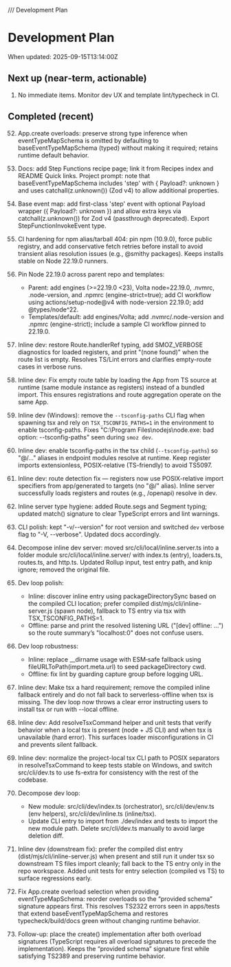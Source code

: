 /// Development Plan

# Development Plan

When updated: 2025-09-15T13:14:00Z

## Next up (near‑term, actionable)

1. No immediate items. Monitor dev UX and template lint/typecheck in CI.

## Completed (recent)
52. App.create overloads: preserve strong type inference when
    eventTypeMapSchema is omitted by defaulting to baseEventTypeMapSchema
    (typed) without making it required; retains runtime default behavior.
53. Docs: add Step Functions recipe page; link it from Recipes index and
    README Quick links. Project prompt: note that baseEventTypeMapSchema
    includes 'step' with { Payload?: unknown } and uses catchall(z.unknown())
    (Zod v4) to allow additional properties.
54. Base event map: add first-class 'step' event with optional Payload
    wrapper ({ Payload?: unknown }) and allow extra keys via
    catchall(z.unknown()) for Zod v4 (passthrough deprecated). Export
    StepFunctionInvokeEvent type.
55. CI hardening for npm alias/tarball 404: pin npm (10.9.0), force public
    registry, and add conservative fetch retries before install to avoid
    transient alias resolution issues (e.g., @smithy packages). Keeps
    installs stable on Node 22.19.0 runners.
56. Pin Node 22.19.0 across parent repo and templates:
    - Parent: add engines (>=22.19.0 <23), Volta node=22.19.0, .nvmrc,
      .node-version, and .npmrc (engine-strict=true); add CI workflow using actions/setup-node@v4 with node-version 22.19.0; add @types/node^22.
    - Templates/default: add engines/Volta; add .nvmrc/.node-version and
      .npmrc (engine-strict); include a sample CI workflow pinned to 22.19.0.

57. Inline dev: restore Route.handlerRef typing, add SMOZ_VERBOSE diagnostics
    for loaded registers, and print "(none found)" when the route list is
    empty. Resolves TS/Lint errors and clarifies empty-route cases in verbose runs.
58. Inline dev: Fix empty route table by loading the App from TS source at
    runtime (same module instance as registers) instead of a bundled import.
    This ensures registrations and route aggregation operate on the same App.
59. Inline dev (Windows): remove the `--tsconfig-paths` CLI flag when spawning
    tsx and rely on `TSX_TSCONFIG_PATHS=1` in the environment to enable
    tsconfig-paths. Fixes "C:\Program Files\nodejs\node.exe: bad option:
    --tsconfig-paths" seen during `smoz dev`.
60. Inline dev: enable tsconfig-paths in the tsx child (`--tsconfig-paths`)
    so "@/..." aliases in endpoint modules resolve at runtime. Keep register
    imports extensionless, POSIX-relative (TS-friendly) to avoid TS5097.
61. Inline dev: route detection fix — registers now use POSIX-relative import
    specifiers from app/generated to targets (no "@/" alias). Inline server
    successfully loads registers and routes (e.g., /openapi) resolve in dev.
62. Inline server type hygiene: added Route.segs and Segment typing; updated
    match() signature to clear TypeScript errors and lint warnings.
63. CLI polish: kept "-v/--version" for root version and switched `dev` verbose
    flag to "-V, --verbose". Updated docs accordingly.
64. Decompose inline dev server: moved src/cli/local/inline.server.ts into
    a folder module src/cli/local/inline.server/ with index.ts (entry),
    loaders.ts, routes.ts, and http.ts. Updated Rollup input, test entry
    path, and knip ignore; removed the original file.

65. Dev loop polish:
    - Inline: discover inline entry using packageDirectorySync based on the
      compiled CLI location; prefer compiled dist/mjs/cli/inline-server.js
      (spawn node), fallback to TS entry via tsx with TSX_TSCONFIG_PATHS=1.
    - Offline: parse and print the resolved listening URL ("[dev] offline: …")
      so the route summary’s "localhost:0" does not confuse users.

66. Dev loop robustness:
    - Inline: replace \_\_dirname usage with ESM‑safe fallback using
      fileURLToPath(import.meta.url) to seed packageDirectory cwd.
    - Offline: fix lint by guarding capture group before logging URL.

67. Inline dev: Make tsx a hard requirement; remove the compiled inline
    fallback entirely and do not fall back to serverless-offline when tsx
    is missing. The dev loop now throws a clear error instructing users to
    install tsx or run with --local offline.
68. Inline dev: Add resolveTsxCommand helper and unit tests that verify
    behavior when a local tsx is present (node + JS CLI) and when tsx is
    unavailable (hard error). This surfaces loader misconfigurations in CI
    and prevents silent fallback.
69. Inline dev: normalize the project-local tsx CLI path to POSIX
    separators in resolveTsxCommand to keep tests stable on Windows, and
    switch src/cli/dev.ts to use fs-extra for consistency with the rest of
    the codebase.
70. Decompose dev loop:
    - New module: src/cli/dev/index.ts (orchestrator), src/cli/dev/env.ts
      (env helpers), src/cli/dev/inline.ts (inline/tsx).
    - Update CLI entry to import from ./dev/index and tests to import the
      new module path. Delete src/cli/dev.ts manually to avoid large
      deletion diff.
71. Inline dev (downstream fix): prefer the compiled dist entry
    (dist/mjs/cli/inline-server.js) when present and still run it under
    tsx so downstream TS files import cleanly; fall back to the TS entry
    only in the repo workspace. Added unit tests for entry selection
    (compiled vs TS) to surface regressions early.
72. Fix App.create overload selection when providing eventTypeMapSchema:
    reorder overloads so the “provided schema” signature appears first.
    This resolves TS2322 errors seen in apps/tests that extend
    baseEventTypeMapSchema and restores typecheck/build/docs green without
    changing runtime behavior.
73. Follow-up: place the create() implementation after both overload
    signatures (TypeScript requires all overload signatures to precede
    the implementation). Keeps the “provided schema” signature first
    while satisfying TS2389 and preserving runtime behavior.